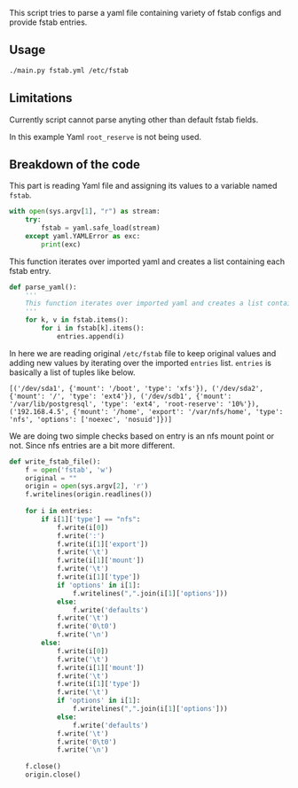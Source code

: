 This script tries to parse a yaml file containing variety of fstab configs and provide fstab entries.

## Usage

```bash
./main.py fstab.yml /etc/fstab
```
## Limitations

Currently script cannot parse anyting other than default fstab fields. 

In this example Yaml `root_reserve` is not being used. 

## Breakdown of the code

This part is reading Yaml file and assigning its values to a variable named `fstab`.

```python
with open(sys.argv[1], "r") as stream:
    try:
        fstab = yaml.safe_load(stream)
    except yaml.YAMLError as exc:
        print(exc)
```

This function iterates over imported yaml and creates a list containing each fstab entry.

```python
def parse_yaml():
    '''
    This function iterates over imported yaml and creates a list containing each fstab entry.
    '''
    for k, v in fstab.items():
        for i in fstab[k].items():
            entries.append(i)
```

In here we are reading original `/etc/fstab` file to keep original values and adding new values by iterating over the imported `entries` list. `entries` is basically a list of tuples like below. 

```
[('/dev/sda1', {'mount': '/boot', 'type': 'xfs'}), ('/dev/sda2', {'mount': '/', 'type': 'ext4'}), ('/dev/sdb1', {'mount': '/var/lib/postgresql', 'type': 'ext4', 'root-reserve': '10%'}), ('192.168.4.5', {'mount': '/home', 'export': '/var/nfs/home', 'type': 'nfs', 'options': ['noexec', 'nosuid']})]
```

We are doing two simple checks based on entry is an nfs mount point or not. Since nfs entries are a bit more different.


```python
def write_fstab_file():
    f = open('fstab', 'w')
    original = ""
    origin = open(sys.argv[2], 'r')
    f.writelines(origin.readlines())
    
    for i in entries:
        if i[1]['type'] == "nfs":
            f.write(i[0])
            f.write(':')
            f.write(i[1]['export'])
            f.write('\t')
            f.write(i[1]['mount'])
            f.write('\t')
            f.write(i[1]['type'])
            if 'options' in i[1]:
                f.writelines(",".join(i[1]['options']))
            else:
                f.write('defaults')
            f.write('\t')
            f.write('0\t0')
            f.write('\n')
        else:
            f.write(i[0])
            f.write('\t')
            f.write(i[1]['mount'])
            f.write('\t')
            f.write(i[1]['type'])
            f.write('\t')
            if 'options' in i[1]:
                f.writelines(",".join(i[1]['options']))
            else:
                f.write('defaults')
            f.write('\t')
            f.write('0\t0')
            f.write('\n')
    
    f.close()
    origin.close()
```